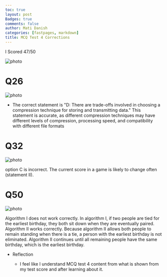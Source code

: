 ```yaml
---
toc: true
layout: post
Badges: true
comments: false
author: Mati Danish
categories: [fastpages, markdown]
title: MCQ Test 4 Corrections
---
```


I Scored 47/50

![photo](https://cdn.discordapp.com/attachments/914072417310232616/1092683917842198528/Screenshot_2023-04-03_at_10.35.40_PM.png)

# Q26

![photo](https://cdn.discordapp.com/attachments/914072417310232616/1092683768113942569/Screenshot_2023-04-03_at_10.35.03_PM.png)

- The correct statement is "D: There are trade-offs involved in choosing a compression technique for storing and transmitting data." This statement is accurate, as different compression techniques may have different levels of compression, processing speed, and compatibility with different file formats

# Q32

![photo](https://cdn.discordapp.com/attachments/914072417310232616/1092684781327765545/Screenshot_2023-04-03_at_10.39.04_PM.png)

option C is incorrect. The current score in a game is likely to change often (statement II).

# Q50

![photo](https://cdn.discordapp.com/attachments/914072417310232616/1092685034571440188/Screenshot_2023-04-03_at_10.40.05_PM.png)

Algorithm I does not work correctly. In algorithm I, if two people are tied for the earliest birthday, they both sit down when they are eventually paired. Algorithm II works correctly. Because algorithm II allows both people to remain standing when there is a tie, a person with the earliest birthday is not eliminated. Algorithm II continues until all remaining people have the same birthday, which is the earliest birthday.

- Reflection

    - I feel like I understand MCQ test 4 content from what is shown from my test score and after learning about it.

